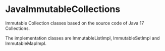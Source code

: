 # JavaImmutableCollections

Immutable Collection classes based on the source code of Java 17 Collections.

The implementation classes are ImmutableListImpl, ImmutableSetImpl and ImmutableMapImpl.

